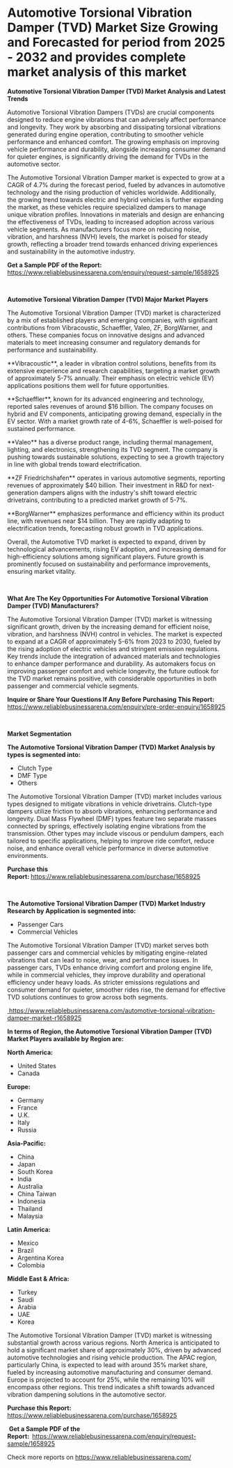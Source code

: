 <p><h1>Automotive Torsional Vibration Damper (TVD) Market Size Growing and Forecasted for period from 2025 - 2032 and provides complete market analysis of this market</h1></p><p><strong>Automotive Torsional Vibration Damper (TVD) Market Analysis and Latest Trends</strong></p>
<p><p>Automotive Torsional Vibration Dampers (TVDs) are crucial components designed to reduce engine vibrations that can adversely affect performance and longevity. They work by absorbing and dissipating torsional vibrations generated during engine operation, contributing to smoother vehicle performance and enhanced comfort. The growing emphasis on improving vehicle performance and durability, alongside increasing consumer demand for quieter engines, is significantly driving the demand for TVDs in the automotive sector.</p><p>The Automotive Torsional Vibration Damper market is expected to grow at a CAGR of 4.7% during the forecast period, fueled by advances in automotive technology and the rising production of vehicles worldwide. Additionally, the growing trend towards electric and hybrid vehicles is further expanding the market, as these vehicles require specialized dampers to manage unique vibration profiles. Innovations in materials and design are enhancing the effectiveness of TVDs, leading to increased adoption across various vehicle segments. As manufacturers focus more on reducing noise, vibration, and harshness (NVH) levels, the market is poised for steady growth, reflecting a broader trend towards enhanced driving experiences and sustainability in the automotive industry.</p></p>
<p><strong>Get a Sample PDF of the Report:&nbsp;</strong> <a href="https://www.reliablebusinessarena.com/enquiry/request-sample/1658925?utm_campaign=2632&utm_medium=2&utm_source=Github&utm_content=ia&utm_term=23032025&utm_id=automotive-torsional-vibration-damper-tvd">https://www.reliablebusinessarena.com/enquiry/request-sample/1658925</a></p>
<p>&nbsp;</p>
<p><strong>Automotive Torsional Vibration Damper (TVD) Major Market Players</strong></p>
<p><p>The Automotive Torsional Vibration Damper (TVD) market is characterized by a mix of established players and emerging companies, with significant contributions from Vibracoustic, Schaeffler, Valeo, ZF, BorgWarner, and others. These companies focus on innovative designs and advanced materials to meet increasing consumer and regulatory demands for performance and sustainability.</p><p>**Vibracoustic**, a leader in vibration control solutions, benefits from its extensive experience and research capabilities, targeting a market growth of approximately 5-7% annually. Their emphasis on electric vehicle (EV) applications positions them well for future opportunities.</p><p>**Schaeffler**, known for its advanced engineering and technology, reported sales revenues of around $16 billion. The company focuses on hybrid and EV components, anticipating growing demand, especially in the EV sector. With a market growth rate of 4-6%, Schaeffler is well-poised for sustained performance.</p><p>**Valeo** has a diverse product range, including thermal management, lighting, and electronics, strengthening its TVD segment. The company is pushing towards sustainable solutions, expecting to see a growth trajectory in line with global trends toward electrification.</p><p>**ZF Friedrichshafen** operates in various automotive segments, reporting revenues of approximately $40 billion. Their investment in R&D for next-generation dampers aligns with the industry's shift toward electric drivetrains, contributing to a predicted market growth of 5-7%.</p><p>**BorgWarner** emphasizes performance and efficiency within its product line, with revenues near $14 billion. They are rapidly adapting to electrification trends, forecasting robust growth in TVD applications.</p><p>Overall, the Automotive TVD market is expected to expand, driven by technological advancements, rising EV adoption, and increasing demand for high-efficiency solutions among significant players. Future growth is prominently focused on sustainability and performance improvements, ensuring market vitality.</p></p>
<p>&nbsp;</p>
<p><strong>What Are The Key Opportunities For Automotive Torsional Vibration Damper (TVD) Manufacturers?</strong></p>
<p><p>The Automotive Torsional Vibration Damper (TVD) market is witnessing significant growth, driven by the increasing demand for efficient noise, vibration, and harshness (NVH) control in vehicles. The market is expected to expand at a CAGR of approximately 5-6% from 2023 to 2030, fueled by the rising adoption of electric vehicles and stringent emission regulations. Key trends include the integration of advanced materials and technologies to enhance damper performance and durability. As automakers focus on improving passenger comfort and vehicle longevity, the future outlook for the TVD market remains positive, with considerable opportunities in both passenger and commercial vehicle segments.</p></p>
<p><strong>Inquire or Share Your Questions If Any Before Purchasing This Report:</strong> <a href="https://www.reliablebusinessarena.com/enquiry/pre-order-enquiry/1658925?utm_campaign=2632&utm_medium=2&utm_source=Github&utm_content=ia&utm_term=23032025&utm_id=automotive-torsional-vibration-damper-tvd">https://www.reliablebusinessarena.com/enquiry/pre-order-enquiry/1658925</a></p>
<p>&nbsp;</p>
<p><strong>Market Segmentation</strong></p>
<p><strong>The Automotive Torsional Vibration Damper (TVD) Market Analysis by types is segmented into:</strong></p>
<p><ul><li>Clutch Type</li><li>DMF Type</li><li>Others</li></ul></p>
<p><p>The Automotive Torsional Vibration Damper (TVD) market includes various types designed to mitigate vibrations in vehicle drivetrains. Clutch-type dampers utilize friction to absorb vibrations, enhancing performance and longevity. Dual Mass Flywheel (DMF) types feature two separate masses connected by springs, effectively isolating engine vibrations from the transmission. Other types may include viscous or pendulum dampers, each tailored to specific applications, helping to improve ride comfort, reduce noise, and enhance overall vehicle performance in diverse automotive environments.</p></p>
<p><strong>Purchase this Report:&nbsp;</strong><a href="https://www.reliablebusinessarena.com/purchase/1658925?utm_campaign=2632&utm_medium=2&utm_source=Github&utm_content=ia&utm_term=23032025&utm_id=automotive-torsional-vibration-damper-tvd">https://www.reliablebusinessarena.com/purchase/1658925</a></p>
<p>&nbsp;</p>
<p><strong>The Automotive Torsional Vibration Damper (TVD) Market Industry Research by Application is segmented into:</strong></p>
<p><ul><li>Passenger Cars</li><li>Commercial Vehicles</li></ul></p>
<p><p>The Automotive Torsional Vibration Damper (TVD) market serves both passenger cars and commercial vehicles by mitigating engine-related vibrations that can lead to noise, wear, and performance issues. In passenger cars, TVDs enhance driving comfort and prolong engine life, while in commercial vehicles, they improve durability and operational efficiency under heavy loads. As stricter emissions regulations and consumer demand for quieter, smoother rides rise, the demand for effective TVD solutions continues to grow across both segments.</p></p>
<p><a href="https://www.reliablebusinessarena.com/automotive-torsional-vibration-damper-market-r1658925?utm_campaign=2632&utm_medium=2&utm_source=Github&utm_content=ia&utm_term=23032025&utm_id=automotive-torsional-vibration-damper-tvd">&nbsp;https://www.reliablebusinessarena.com/automotive-torsional-vibration-damper-market-r1658925</a></p>
<p><strong>In terms of Region, the Automotive Torsional Vibration Damper (TVD) Market Players available by Region are:</strong></p>
<p>
    <p> <strong> North America: </strong>
        <ul>
            <li>United States</li>
            <li>Canada</li>
        </ul>
        </p> 
    <p> <strong> Europe: </strong>
        <ul>
            <li>Germany</li>
            <li>France</li>
            <li>U.K.</li>
            <li>Italy</li>
            <li>Russia</li>
        </ul>
        </p> 
    <p> <strong> Asia-Pacific: </strong>
        <ul>
            <li>China</li>
            <li>Japan</li>
            <li>South Korea</li>
            <li>India</li>
            <li>Australia</li>
            <li>China Taiwan</li>
            <li>Indonesia</li>
            <li>Thailand</li>
            <li>Malaysia</li>
        </ul>
        </p> 
    <p> <strong> Latin America: </strong>
        <ul>
            <li>Mexico</li>
            <li>Brazil</li>
            <li>Argentina Korea</li>
            <li>Colombia</li>
        </ul>
        </p> 
    <p> <strong> Middle East & Africa: </strong>
        <ul>
            <li>Turkey</li>
            <li>Saudi</li>
            <li>Arabia</li>
            <li>UAE</li>
            <li>Korea</li>
        </ul>
    </p>
    </p>
<p><p>The Automotive Torsional Vibration Damper (TVD) market is witnessing substantial growth across various regions. North America is anticipated to hold a significant market share of approximately 30%, driven by advanced automotive technologies and rising vehicle production. The APAC region, particularly China, is expected to lead with around 35% market share, fueled by increasing automotive manufacturing and consumer demand. Europe is projected to account for 25%, while the remaining 10% will encompass other regions. This trend indicates a shift towards advanced vibration dampening solutions in the automotive sector.</p></p>
<p><strong>Purchase this Report: </strong><a href="https://www.reliablebusinessarena.com/purchase/1658925?utm_campaign=2632&utm_medium=2&utm_source=Github&utm_content=ia&utm_term=23032025&utm_id=automotive-torsional-vibration-damper-tvd">https://www.reliablebusinessarena.com/purchase/1658925</a></p>
<p>&nbsp;<strong>Get a Sample PDF of the Report:&nbsp;&nbsp;</strong><a href="https://www.reliablebusinessarena.com/enquiry/request-sample/1658925?utm_campaign=2632&utm_medium=2&utm_source=Github&utm_content=ia&utm_term=23032025&utm_id=automotive-torsional-vibration-damper-tvd">https://www.reliablebusinessarena.com/enquiry/request-sample/1658925</a></p>
<p><strong></strong></p>
<p>Check more reports on <a href="https://www.reliablebusinessarena.com/?utm_campaign=2632&utm_medium=2&utm_source=Github&utm_content=ia&utm_term=23032025&utm_id=automotive-torsional-vibration-damper-tvd">https://www.reliablebusinessarena.com/</a></p>